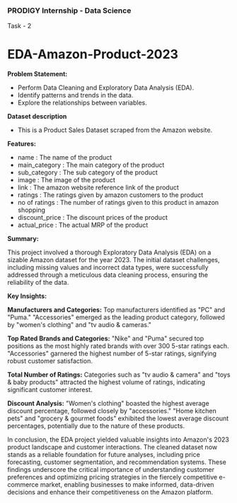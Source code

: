 ### PRODIGY Internship - Data Science
Task - 2
# EDA-Amazon-Product-2023
<b>Problem Statement:</b>
- Perform Data Cleaning and Exploratory Data Analysis (EDA).
- Identify patterns and trends in the data.
- Explore the relationships between variables.
  
 <b>Dataset description</b>
- This is a Product Sales Dataset scraped from the Amazon website.

<b>Features:</b>
- name : The name of the product
- main_category : The main category of the product
- sub_category : The sub category of the product
- image : The image of the product
- link : The amazon website reference link of the product
- ratings : The ratings given by amazon customers to the product
- no of ratings : The number of ratings given to this product in amazon shopping
- discount_price : The discount prices of the product
- actual_price : The actual MRP of the product

<b>Summary:</b>

This project involved a thorough Exploratory Data Analysis (EDA) on a sizable Amazon dataset for the year 2023. The initial dataset challenges, including missing values and incorrect data types, were successfully addressed through a meticulous data cleaning process, ensuring the reliability of the data.

<b>Key Insights:</b>

<b>Manufacturers and Categories:</b>
Top manufacturers identified as "PC" and "Puma."
"Accessories" emerged as the leading product category, followed by "women's clothing" and "tv audio & cameras."

<b>Top Rated Brands and Categories:</b>
"Nike" and "Puma" secured top positions as the most highly rated brands with over 300 5-star ratings each.
"Accessories" garnered the highest number of 5-star ratings, signifying robust customer satisfaction.

<b>Total Number of Ratings:</b>
Categories such as "tv audio & camera" and "toys & baby products" attracted the highest volume of ratings, indicating significant customer interest.

<b>Discount Analysis:</b>
"Women's clothing" boasted the highest average discount percentage, followed closely by "accessories."
"Home kitchen pets" and "grocery & gourmet foods" exhibited the lowest average discount percentages, potentially due to the nature of these products.

In conclusion, the EDA project yielded valuable insights into Amazon's 2023 product landscape and customer interactions. The cleaned dataset now stands as a reliable foundation for future analyses, including price forecasting, customer segmentation, and recommendation systems. These findings underscore the critical importance of understanding customer preferences and optimizing pricing strategies in the fiercely competitive e-commerce market, enabling businesses to make informed, data-driven decisions and enhance their competitiveness on the Amazon platform.





